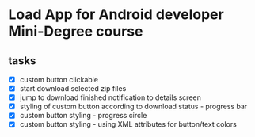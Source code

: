 # Load App for Android developer Mini-Degree course

## tasks
- [x] custom button clickable
- [x] start download selected zip files
- [x] jump to download finished notification to details screen
- [x] styling of custom button according to download status - progress bar
- [x] custom button styling - progress circle
- [x] custom button styling - using XML attributes for button/text colors